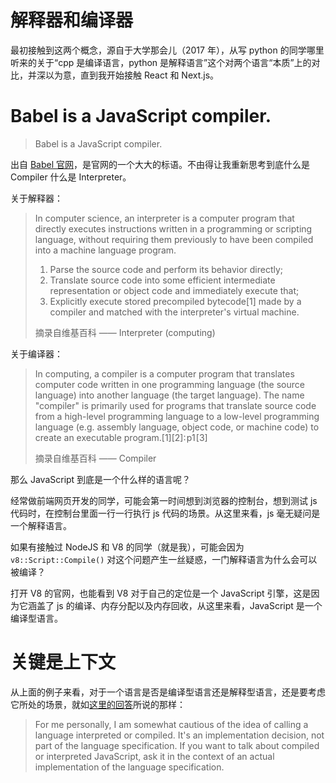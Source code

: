 # 解释器和编译器

最初接触到这两个概念，源自于大学那会儿（2017 年），从写 python 的同学哪里听来的关于“cpp 是编译语言，python 是解释语言”这个对两个语言“本质”上的对比，并深以为意，直到我开始接触 React 和 Next.js。

# Babel is a JavaScript compiler.

> Babel is a JavaScript compiler.

出自 [Babel 官网](https://babeljs.io/)，是官网的一个大大的标语。不由得让我重新思考到底什么是 Compiler 什么是 Interpreter。

关于解释器：

> In computer science, an interpreter is a computer program that directly executes instructions written in a programming or scripting language, without requiring them previously to have been compiled into a machine language program.
>
> 1. Parse the source code and perform its behavior directly;
> 2. Translate source code into some efficient intermediate representation or object code and immediately execute that;
> 3. Explicitly execute stored precompiled bytecode[1] made by a compiler and matched with the interpreter's virtual machine.
>
> 摘录自维基百科 —— Interpreter (computing)

关于编译器：

> In computing, a compiler is a computer program that translates computer code written in one programming language (the source language) into another language (the target language). The name "compiler" is primarily used for programs that translate source code from a high-level programming language to a low-level programming language (e.g. assembly language, object code, or machine code) to create an executable program.[1][2]: p1 [3]
>
> 摘录自维基百科 —— Compiler

那么 JavaScript 到底是一个什么样的语言呢？

经常做前端网页开发的同学，可能会第一时间想到浏览器的控制台，想到测试 js 代码时，在控制台里面一行一行执行 js 代码的场景。从这里来看，js 毫无疑问是一个解释语言。

如果有接触过 NodeJS 和 V8 的同学（就是我），可能会因为 `v8::Script::Compile()` 对这个问题产生一丝疑惑，一门解释语言为什么会可以被编译？

打开 V8 的官网，也能看到 V8 对于自己的定位是一个 JavaScript 引擎，这是因为它涵盖了 js 的编译、内存分配以及内存回收，从这里来看，JavaScript 是一个编译型语言。

# 关键是上下文

从上面的例子来看，对于一个语言是否是编译型语言还是解释型语言，还是要考虑它所处的场景，就如[这里的回答](https://stackoverflow.com/a/9623999)所说的那样：
> For me personally, I am somewhat cautious of the idea of calling a language interpreted or compiled. It's an implementation decision, not part of the language specification. If you want to talk about compiled or interpreted JavaScript, ask it in the context of an actual implementation of the language specification.


